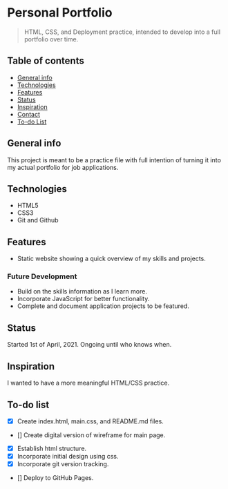 # Personal Portfolio
> HTML, CSS, and Deployment practice, intended to develop into a full portfolio over time. 

## Table of contents
* [General info](#general-info)
* [Technologies](#technologies)
* [Features](#features)
* [Status](#status)
* [Inspiration](#inspiration)
* [Contact](#contact)
* [To-do List](#to-do-list)

## General info
This project is meant to be a practice file with full intention of turning it into my actual portfolio for job applications. 

## Technologies
* HTML5
* CSS3
* Git and Github

## Features
* Static website showing a quick overview of my skills and projects. 
 
### Future Development
* Build on the skills information as I learn more. 
* Incorporate JavaScript for better functionality.
* Complete and document application projects to be featured. 

## Status
Started 1st of April, 2021. Ongoing until who knows when. 

## Inspiration
I wanted to have a more meaningful HTML/CSS practice. 

## To-do list
* [x] Create index.html, main.css, and README.md files.
* [] Create digital version of wireframe for main page.
* [x] Establish html structure.
* [x] Incorporate initial design using css. 
* [x] Incorporate git version tracking.
* [] Deploy to GitHub Pages. 
